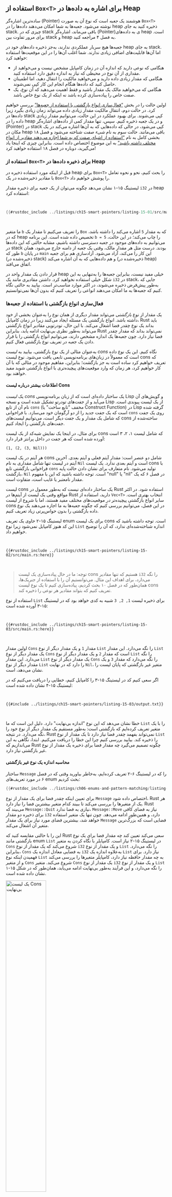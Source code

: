 ## استفاده از `Box<T>` برای اشاره به داده‌ها در Heap

ساده‌ترین اشاره‌گر (Pointer) هوشمند یک _جعبه_ است که نوع آن به صورت `Box<T>` نوشته می‌شود. جعبه‌ها به شما امکان می‌دهند 
داده‌ها را در heap ذخیره کنید به جای stack. چیزی که در stack باقی می‌ماند، اشاره‌گر (Pointer)ی به داده‌های heap است. برای 
مرور تفاوت بین stack و heap به فصل ۴ مراجعه کنید.

جعبه‌ها هیچ سربار عملکردی ندارند، به‌جز ذخیره داده‌های خود در heap به جای stack. اما آن‌ها قابلیت‌های اضافی زیادی 
ندارند. شما اغلب آن‌ها را در این موقعیت‌ها استفاده خواهید کرد:

- هنگامی که نوعی دارید که اندازه آن در زمان کامپایل مشخص نیست و می‌خواهید از مقداری از آن نوع در محیطی که نیاز 
  به اندازه دقیق دارد استفاده کنید.  
- هنگامی که مقدار زیادی داده دارید و می‌خواهید مالکیت را انتقال دهید، اما اطمینان حاصل کنید که داده‌ها هنگام انجام 
  این کار کپی نمی‌شوند.  
- هنگامی که می‌خواهید مالک یک مقدار باشید و فقط اهمیت می‌دهید که آن نوع، یک صفت خاص را پیاده‌سازی کرده باشد 
  نه اینکه از یک نوع خاص باشد.  

اولین حالت را در بخش [“فعال‌سازی انواع بازگشتی با استفاده از جعبه‌ها”](#enabling-recursive-types-with-boxes)<!-- 
ignore --> بررسی خواهیم کرد. در حالت دوم، انتقال مالکیت مقدار زیادی داده می‌تواند زمان زیادی بگیرد زیرا داده‌ها 
در stack کپی می‌شوند. برای بهبود عملکرد در این حالت، می‌توانیم مقدار زیادی داده را در heap و در یک جعبه ذخیره 
کنیم. سپس، تنها مقدار کمی از داده‌های اشاره‌گر (Pointer) در stack کپی می‌شود، در حالی که داده‌هایی که به آن‌ها اشاره می‌کند 
در یک مکان در heap باقی می‌مانند. حالت سوم به نام _شیء صفت_ شناخته می‌شود و فصل ۱۸ بخشی کامل به نام [“استفاده 
از اشیای صفت که به شما اجازه می‌دهند مقادیر از انواع مختلف داشته باشید”][trait-objects]<!-- ignore --> به این 
موضوع اختصاص داده است. بنابراین چیزی که اینجا یاد می‌گیرید، دوباره در فصل ۱۸ استفاده خواهید کرد!

### استفاده از `Box<T>` برای ذخیره داده‌ها در Heap

قبل از اینکه مورد استفاده ذخیره در heap برای `Box<T>` را بحث کنیم، نحو و نحوه تعامل با مقادیر ذخیره‌شده در 
یک `Box<T>` را پوشش خواهیم داد.

لیستینگ ۱۵-۱ نشان می‌دهد چگونه می‌توان از یک جعبه برای ذخیره مقدار `i32` در heap استفاده کرد:

<Listing number="15-1" file-name="src/main.rs" caption="ذخیره مقدار `i32` در heap با استفاده از یک جعبه">

```rust
{{#rustdoc_include ../listings/ch15-smart-pointers/listing-15-01/src/main.rs}}
```

</Listing>

ما متغیر `b` را تعریف می‌کنیم تا مقدار یک `Box` که به مقدار `5` اشاره می‌کند را داشته باشد، که در heap تخصیص 
داده شده است. این برنامه `b = 5` را چاپ می‌کند؛ در این حالت، می‌توانیم به داده‌های موجود در جعبه دسترسی داشته 
باشیم، مشابه حالتی که این داده‌ها در stack بودند. درست مثل هر مقدار مالک، وقتی یک جعبه از دامنه خارج می‌شود، همان 
طور که `b` در پایان `main` این کار را می‌کند، آزاد می‌شود. آزادسازی هم برای جعبه (ذخیره‌شده در stack) و هم داده‌هایی 
که به آن اشاره می‌کند (ذخیره‌شده در heap) اتفاق می‌افتد.

قرار دادن یک مقدار واحد در heap خیلی مفید نیست، بنابراین جعبه‌ها را به‌تنهایی به این شکل خیلی استفاده نخواهید 
کرد. داشتن مقادیری مانند یک `i32` در stack، جایی که به‌طور پیش‌فرض ذخیره می‌شوند، در اکثر موارد مناسب‌تر است. بیایید 
به حالتی نگاه کنیم که جعبه‌ها به ما امکان می‌دهند انواعی را تعریف کنیم که بدون آن‌ها نمی‌توانستیم.

### فعال‌سازی انواع بازگشتی با استفاده از جعبه‌ها

یک مقدار از نوع _بازگشتی_ می‌تواند مقدار دیگری از همان نوع را به‌عنوان بخشی از خود داشته باشد. انواع بازگشتی 
یک مسئله ایجاد می‌کنند زیرا در زمان کامپایل، Rust باید بداند یک نوع چقدر فضا اشغال می‌کند. با این حال، تودرتویی 
مقادیر انواع بازگشتی می‌تواند به‌طور نظری بی‌نهایت ادامه یابد، بنابراین Rust نمی‌تواند بداند که مقدار چقدر فضا 
نیاز دارد. چون جعبه‌ها یک اندازه مشخص دارند، می‌توانیم انواع بازگشتی را با قرار دادن یک جعبه در تعریف نوع بازگشتی 
فعال کنیم.

به‌عنوان مثالی از یک نوع بازگشتی، بیایید به _لیست cons_ نگاه کنیم. این یک نوع داده است که معمولاً در زبان‌های 
برنامه‌نویسی تابعی یافت می‌شود. نوع لیست cons که تعریف خواهیم کرد ساده است به جز بازگشت؛ بنابراین، مفاهیم موجود 
در مثالی که با آن کار خواهیم کرد، هر زمان که وارد موقعیت‌های پیچیده‌تری با انواع بازگشتی شوید مفید خواهند بود.

#### اطلاعات بیشتر درباره لیست Cons

یک _لیست cons_ یک ساختار داده‌ای است که از زبان برنامه‌نویسی Lisp و گویش‌های آن می‌آید و از جفت‌های تودرتو تشکیل 
شده است و نسخه Lisp از یک لیست پیوندی است. نام آن از تابع `cons` (مخفف "تابع ساخت" یا Construct Function) در Lisp 
گرفته شده است که یک جفت جدید را از دو آرگومان خود می‌سازد. با فراخوانی `cons` روی یک جفت که شامل یک مقدار و یک جفت 
دیگر است، می‌توانیم لیست‌های cons ساخته‌شده از جفت‌های بازگشتی را ایجاد کنیم.

برای مثال، در اینجا یک نمایش شبه‌کد از یک لیست cons که شامل لیست ۱، ۲، ۳ است آورده شده است که هر جفت در داخل پرانتز 
قرار دارد:

```text
(1, (2, (3, Nil)))
```

هر آیتم در یک لیست cons شامل دو عنصر است: مقدار آیتم فعلی و آیتم بعدی. آخرین آیتم در لیست تنها شامل مقداری به نام 
`Nil` است و آیتم بعدی ندارد. یک لیست cons با فراخوانی بازگشتی تابع `cons` تولید می‌شود. نام متعارف برای نشان دادن 
حالت پایه بازگشت، `Nil` است. توجه داشته باشید که این با مفهوم "null" یا "nil" در فصل ۶ که یک مقدار نامعتبر یا غایب 
است، متفاوت است.

لیست cons یک ساختار داده‌ای نیست که به‌طور معمول در Rust استفاده شود. در اکثر مواقع وقتی یک لیست از آیتم‌ها در 
Rust دارید، استفاده از `Vec<T>` انتخاب بهتری است. سایر انواع بازگشتی پیچیده‌تر _در_ موقعیت‌های مختلف مفید هستند، 
اما با شروع از لیست cons در این فصل، می‌توانیم بررسی کنیم که چگونه جعبه‌ها به ما اجازه می‌دهند یک نوع داده بازگشتی 
را بدون حواس‌پرتی زیاد تعریف کنیم.

لیستینگ ۱۵-۲ حاوی یک تعریف enum برای یک لیست cons است. توجه داشته باشید که این کد هنوز کامپایل نمی‌شود زیرا نوع 
`List` اندازه شناخته‌شده‌ای ندارد، که آن را توضیح خواهیم داد.

<Listing number="15-2" file-name="src/main.rs" caption="اولین تلاش برای تعریف یک enum برای نمایش یک ساختار داده‌ای لیست cons از مقادیر `i32`">

```rust,ignore,does_not_compile
{{#rustdoc_include ../listings/ch15-smart-pointers/listing-15-02/src/main.rs:here}}
```

</Listing>

> توجه: ما در حال پیاده‌سازی یک لیست cons هستیم که تنها مقادیر `i32` را نگه می‌دارد، برای اهداف این مثال. می‌توانستیم 
> آن را با استفاده از جنریک‌ها، همان‌طور که در فصل ۱۰ بحث کردیم، پیاده‌سازی کنیم تا یک نوع لیست cons تعریف کنیم 
> که بتواند مقادیر هر نوعی را ذخیره کند.

استفاده از نوع `List` برای ذخیره لیست `1, 2, 3` شبیه به کدی خواهد بود که در لیستینگ ۱۵-۳ آورده شده است:

<Listing number="15-3" file-name="src/main.rs" caption="Using the `List` enum to store the list `1, 2, 3`">

```rust,ignore,does_not_compile
{{#rustdoc_include ../listings/ch15-smart-pointers/listing-15-03/src/main.rs:here}}
```

</Listing>

اولین مقدار `Cons` مقدار `1` و یک مقدار دیگر از نوع `List` را نگه می‌دارد. این مقدار `List` یک مقدار دیگر از نوع 
`Cons` است که مقدار `2` و یک مقدار دیگر از نوع `List` را نگه می‌دارد. این مقدار `List` یک مقدار دیگر از نوع `Cons` 
را نگه می‌دارد که مقدار `3` و یک مقدار دیگر از نوع `List` را دارد که در نهایت `Nil`، متغیر غیر بازگشتی که پایان 
لیست را نشان می‌دهد، است.

اگر سعی کنیم کد در لیستینگ ۱۵-۳ را کامپایل کنیم، خطایی را دریافت می‌کنیم که در لیستینگ ۱۵-۴ نشان داده شده است:

<Listing number="15-4" file-name="output.txt" caption="خطایی که هنگام تلاش برای تعریف یک enum بازگشتی دریافت می‌کنیم">

```console
{{#include ../listings/ch15-smart-pointers/listing-15-03/output.txt}}
```

</Listing>

خطا نشان می‌دهد که این نوع "اندازه بی‌نهایت" دارد. دلیل این است که ما `List` را با یک متغیر تعریف کرده‌ایم که 
بازگشتی است: به‌طور مستقیم یک مقدار دیگر از نوع خود را نگه می‌دارد. در نتیجه، Rust نمی‌تواند بفهمد چقدر فضا نیاز 
دارد تا یک مقدار از نوع `List` را ذخیره کند. بیایید بررسی کنیم چرا این خطا را دریافت می‌کنیم. ابتدا، نگاهی به این 
می‌اندازیم که Rust چگونه تصمیم می‌گیرد چه مقدار فضا برای ذخیره یک مقدار از نوع غیر بازگشتی نیاز دارد.

#### محاسبه اندازه یک نوع غیر بازگشتی

ساختار `Message` را که در لیستینگ ۶-۲ تعریف کرده‌ایم، به‌خاطر بیاورید وقتی که در فصل ۶ در مورد تعریف‌های enum 
بحث کردیم:

```rust
{{#rustdoc_include ../listings/ch06-enums-and-pattern-matching/listing-06-02/src/main.rs:here}}
```

برای تعیین اینکه چقدر فضا برای یک مقدار از نوع `Message` اختصاص داده شود، Rust هر یک از متغیرها را بررسی می‌کند 
تا ببیند کدام متغیر بیشترین فضا را نیاز دارد. Rust می‌بیند که `Message::Quit` نیازی به فضا ندارد، `Message::Move` 
نیاز به فضای کافی برای ذخیره دو مقدار `i32` دارد، و همین‌طور ادامه می‌دهد. چون تنها یک متغیر استفاده خواهد شد، 
بیشترین فضای مورد نیاز برای یک مقدار `Message` فضایی است که بزرگ‌ترین متغیر آن اشغال می‌کند.

این را با حالتی مقایسه کنید که Rust سعی می‌کند تعیین کند چه مقدار فضا برای یک نوع بازگشتی مانند enum `List` در 
لیستینگ ۱۵-۲ نیاز است. کامپایلر با نگاه کردن به متغیر `Cons` شروع می‌کند که یک مقدار از نوع `i32` و یک مقدار از نوع 
`List` را نگه می‌دارد. بنابراین، `Cons` به فضایی معادل اندازه یک `i32` به‌علاوه اندازه یک `List` نیاز دارد. برای 
فهمیدن اینکه نوع `List` به چه مقدار حافظه نیاز دارد، کامپایلر متغیرها را بررسی می‌کند و از متغیر `Cons` شروع می‌کند. 
متغیر `Cons` یک مقدار از نوع `i32` و یک مقدار از نوع `List` را نگه می‌دارد، و این فرآیند به‌طور بی‌نهایت ادامه 
می‌یابد، همان‌طور که در شکل ۱۵-۱ نشان داده شده است.

<img alt="یک لیست Cons بی‌نهایت" src="img/trpl15-01.svg" class="center" style="width: 50%;" />

<span class="caption">شکل ۱۵-۱: یک `List` بی‌نهایت شامل متغیرهای `Cons` بی‌نهایت</span>

#### استفاده از `Box<T>` برای به‌دست آوردن یک نوع بازگشتی با اندازه شناخته‌شده

چون Rust نمی‌تواند بفهمد چه مقدار فضا باید برای انواع تعریف‌شده به‌صورت بازگشتی تخصیص دهد، کامپایلر با این پیشنهاد 
کمکی خطا می‌دهد:

<!-- manual-regeneration
after doing automatic regeneration, look at listings/ch15-smart-pointers/listing-15-03/output.txt and copy the relevant line
-->

```text
help: insert some indirection (e.g., a `Box`, `Rc`, or `&`) to break the cycle
  |
2 |     Cons(i32, Box<List>),
  |               ++++    +
```

در این پیشنهاد، "غیرمستقیم‌سازی" به این معنا است که به‌جای ذخیره مستقیم یک مقدار، باید ساختار داده را تغییر دهیم تا 
مقدار را به‌صورت غیرمستقیم با ذخیره یک اشاره‌گر (Pointer) به مقدار ذخیره کند.

چون `Box<T>` یک اشاره‌گر (Pointer) است، Rust همیشه می‌داند که یک `Box<T>` به چه مقدار فضا نیاز دارد: اندازه یک اشاره‌گر (Pointer) 
بر اساس مقدار داده‌ای که به آن اشاره می‌کند تغییر نمی‌کند. این بدان معنا است که می‌توانیم یک `Box<T>` را در 
متغیر `Cons` قرار دهیم به‌جای یک مقدار دیگر از نوع `List`. `Box<T>` به مقدار بعدی `List` اشاره می‌کند که روی heap 
خواهد بود به‌جای داخل متغیر `Cons`. به‌صورت مفهومی، ما همچنان یک لیست داریم که از لیست‌های دیگری تشکیل شده است، اما 
این پیاده‌سازی اکنون بیشتر شبیه قرار دادن آیتم‌ها در کنار یکدیگر است تا داخل یکدیگر.

ما می‌توانیم تعریف enum `List` در لیستینگ ۱۵-۲ و استفاده از `List` در لیستینگ ۱۵-۳ را به کد موجود در لیستینگ ۱۵-۵ 
تغییر دهیم، که کامپایل خواهد شد:

<Listing number="15-5" file-name="src/main.rs" caption="تعریف `List` که از `Box<T>` استفاده می‌کند تا اندازه مشخصی داشته باشد">

```rust
{{#rustdoc_include ../listings/ch15-smart-pointers/listing-15-05/src/main.rs}}
```

</Listing>

متغیر `Cons` به اندازه یک `i32` به‌علاوه فضای مورد نیاز برای ذخیره داده‌های اشاره‌گر (Pointer) جعبه نیاز دارد. متغیر `Nil` هیچ 
مقداری را ذخیره نمی‌کند، بنابراین به فضای کمتری نسبت به متغیر `Cons` نیاز دارد. اکنون می‌دانیم که هر مقدار `List` 
به اندازه یک `i32` به‌علاوه اندازه داده‌های اشاره‌گر (Pointer) جعبه فضا نیاز دارد. با استفاده از جعبه، زنجیره بازگشتی بی‌نهایت 
را شکسته‌ایم، بنابراین کامپایلر می‌تواند بفهمد چه مقدار فضا برای ذخیره یک مقدار `List` نیاز دارد. شکل ۱۵-۲ نشان 
می‌دهد که متغیر `Cons` اکنون چگونه به نظر می‌رسد.

<img alt="یک لیست Cons محدود" src="img/trpl15-02.svg" class="center" />

<span class="caption">شکل ۱۵-۲: یک `List` که بی‌نهایت نیست زیرا `Cons` یک `Box` نگه می‌دارد</span>

جعبه‌ها تنها غیرمستقیم‌سازی و تخصیص heap را فراهم می‌کنند؛ آن‌ها هیچ قابلیت خاص دیگری ندارند، مانند آنچه با دیگر انواع 
اشاره‌گر (Pointer) هوشمند خواهیم دید. آن‌ها همچنین سربار عملکردی که این قابلیت‌های خاص ایجاد می‌کنند را ندارند، بنابراین می‌توانند 
در مواردی مانند لیست cons مفید باشند که غیرمستقیم‌سازی تنها ویژگی مورد نیاز است. ما موارد استفاده بیشتری از جعبه‌ها را 
نیز در فصل ۱۸ بررسی خواهیم کرد.

نوع `Box<T>` یک اشاره‌گر (Pointer) هوشمند است زیرا ویژگی `Deref` را پیاده‌سازی می‌کند، که به مقادیر `Box<T>` اجازه می‌دهد 
مانند ارجاعات رفتار کنند. وقتی یک مقدار `Box<T>` از دامنه خارج می‌شود، داده‌های heap که جعبه به آن اشاره می‌کند 
نیز به دلیل پیاده‌سازی ویژگی `Drop` پاک‌سازی می‌شود. این دو ویژگی برای عملکرد انواع دیگر اشاره‌گر (Pointer)های هوشمند که 
در بقیه این فصل مورد بحث قرار می‌دهیم، اهمیت بیشتری خواهند داشت. بیایید این دو ویژگی را با جزئیات بیشتری بررسی کنیم.

[trait-objects]: ch18-02-trait-objects.html#using-trait-objects-that-allow-for-values-of-different-types
